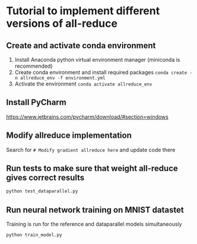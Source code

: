 # Tutorial to implement different versions of all-reduce

## Create and activate conda environment
1. Install Anaconda python virtual environment manager (miniconda is recommended)
2. Create conda environment and install required packages `conda create -n allreduce_env -f environment.yml`
3. Activate the environment `conda activate allreduce_env`

## Install PyCharm
https://www.jetbrains.com/pycharm/download/#section=windows

## Modify allreduce implementation
Search for `# Modify gradient allreduce here` and update code there

## Run tests to make sure that weight all-reduce gives correct results
```bash
python test_dataparallel.py
```

## Run neural network training on MNIST datastet
Training is run for the reference and dataparallel models simultaneously
```bash
python train_model.py
```